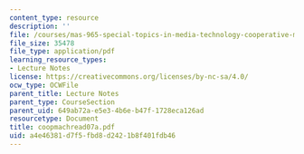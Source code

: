 ```yaml
---
content_type: resource
description: ''
file: /courses/mas-965-special-topics-in-media-technology-cooperative-machines-fall-2003/a4e46381d7f5fbd8d2421b8f401fdb46_coopmachread07a.pdf
file_size: 35478
file_type: application/pdf
learning_resource_types:
- Lecture Notes
license: https://creativecommons.org/licenses/by-nc-sa/4.0/
ocw_type: OCWFile
parent_title: Lecture Notes
parent_type: CourseSection
parent_uid: 649ab72a-e5e3-4b6e-b47f-1728eca126ad
resourcetype: Document
title: coopmachread07a.pdf
uid: a4e46381-d7f5-fbd8-d242-1b8f401fdb46
---
```

